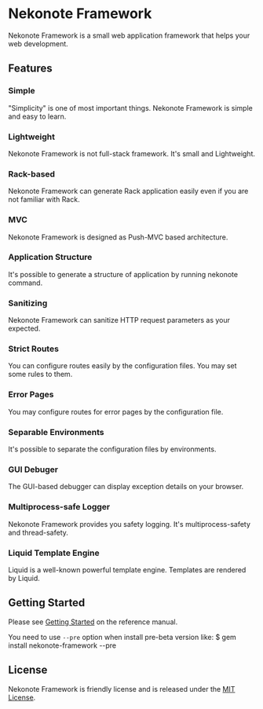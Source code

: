 # Nekonote Framework

Nekonote Framework is a small web application framework that helps your web development.

## Features

### Simple
"Simplicity" is one of most important things. Nekonote Framework is simple and easy to learn.

### Lightweight
Nekonote Framework is not full-stack framework. It's small and Lightweight.

### Rack-based
Nekonote Framework can generate Rack application easily even if you are not familiar with Rack.

### MVC
Nekonote Framework is designed as Push-MVC based architecture.

### Application Structure
It's possible to generate a structure of application by running nekonote command.

### Sanitizing
Nekonote Framework can sanitize HTTP request parameters as your expected.

### Strict Routes
You can configure routes easily by the configuration files. You may set some rules to them.

### Error Pages
You may configure routes for error pages by the configuration file.

### Separable Environments
It's possible to separate the configuration files by environments.

### GUI Debuger
The GUI-based debugger can display exception details on your browser.

### Multiprocess-safe Logger
Nekonote Framework provides you safety logging. It's multiprocess-safety and thread-safety.

### Liquid Template Engine
Liquid is a well-known powerful template engine. Templates are rendered by Liquid.

## Getting Started

Please see [Getting Started](https://nekonote-framework.github.io/document/1.0.0-beta/getting-started.html) on the reference manual.

You need to use `--pre` option when install pre-beta version like:
        $ gem install nekonote-framework --pre

## License

Nekonote Framework is friendly license and is released under the [MIT License](https://opensource.org/licenses/MIT).
